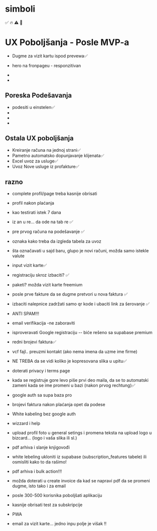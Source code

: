 # simboli 
✅   🔥    ⚠️  🚫


# UX Poboljšanja - Posle MVP-a
-  Dugme za vizit kartu ispod prevewa✅
-  hero na fronpageu - responzitivan
-  

- 
## Poreska Podešavanja
-  podesiti u einstelen✅
-  
-  
-  

## Ostala UX poboljšanja
- Kreiranje računa na jednoj strani✅
- Pametno automatsko dopunjavanje klijenata✅
- Excel uvoz za usluge✅
- Uvoz Nove usluge iz profakture✅

## razno
- complete profil/page treba kasnije obrisati 
- profil nakon plaćanja
- kao testirati istek 7 dana
- iz an u re... da ode na tab re ✅
- pre prvog računa na podešavanje ✅
- oznaka kako treba da izgleda tabela za uvoz
- šta označavati u sajd baru, glupo je novi računi, možda samo istekle valute
- input vizit karte✅
- registraciju skroz izbaciti? ✅
- paketi? možda vizit karte freemium
- posle prve fakture da se dugme pretvori u nova faktura ✅
- izbaciti nalepnice zadržati samo qr kode i ubaciti link za šerovanje ✅
- ANTI SPAM!!!
- email verifikacija -ne zaboraviti
- isproveravati Google registraciju -- biće rešeno sa supabase premium
- redni brojevi faktura✅
- vcf fajl.. preuzmi kontakt (ako nema imena da uzme ime firme)
- NE TREBA da se vidi koliko je kopresovana slika u upitu✅
- doterati privacy i terms page
- kada se registruje gore levo piše prvi deo maila, da se to automatski zameni kada se ime promeni u bazi (nakon prvog rechtung)✅
- google auth sa supa baza pro
- brojevi faktura nakon plaćanja opet da podese
- White kabeling bez google auth
- wizzard i help
- upload profil foto u general setings i promena teksta na upload logo u bizcard... (logo i vaša slika ili sl.)
- pdf arhiva i slanje knjigovođi

- white lebeling ukloniti iz supabase  (subscription_features tabele) ili osmisliti kako to da rašimo!
- pdf arhiva i bulk action!!!
- možda doterati u create invoice da kad se napravi pdf da se promeni dugme, isto tako i za email
- posle 300-500 korisnika poboljšati aplikaciju 
- kasnije obrisati test za subskripcije
- PWA
- email za vizit karte... jedno inpu polje je višak !!